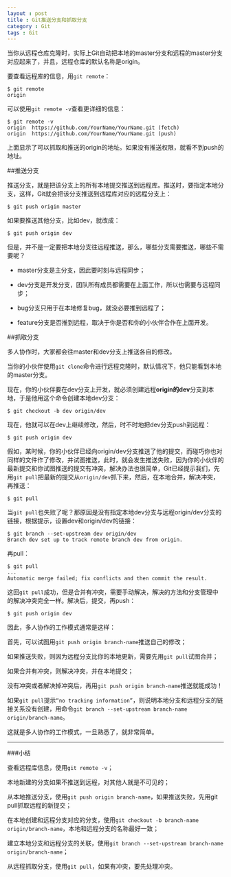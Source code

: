 ```yaml
---
layout : post
title : Git推送分支和抓取分支
category : Git
tags : Git
---
```

当你从远程仓库克隆时，实际上Git自动把本地的master分支和远程的master分支对应起来了，并且，远程仓库的默认名称是origin。

要查看远程库的信息，用`git remote`：

	$ git remote
	origin

可以使用`git remote -v`查看更详细的信息：

	$ git remote -v
	origin  https://github.com/YourName/YourName.git (fetch)
	origin  https://github.com/YourName/YourName.git (push)

上面显示了可以抓取和推送的origin的地址。如果没有推送权限，就看不到push的地址。

<!--more-->

##推送分支

推送分支，就是把该分支上的所有本地提交推送到远程库。推送时，要指定本地分支，这样，Git就会把该分支推送到远程库对应的远程分支上：

	$ git push origin master

如果要推送其他分支，比如dev，就改成：

	$ git push origin dev

但是，并不是一定要把本地分支往远程推送，那么，哪些分支需要推送，哪些不需要呢？

*	master分支是主分支，因此要时刻与远程同步；

*	dev分支是开发分支，团队所有成员都需要在上面工作，所以也需要与远程同步；

*	bug分支只用于在本地修复bug，就没必要推到远程了；

*	feature分支是否推到远程，取决于你是否和你的小伙伴合作在上面开发。

##抓取分支

多人协作时，大家都会往master和dev分支上推送各自的修改。

当你的小伙伴使用`git clone`命令进行远程克隆时，默认情况下，他只能看到本地的master分支。

现在，你的小伙伴要在dev分支上开发，就必须创建远程**origin的dev**分支到本地，于是他用这个命令创建本地dev分支：

	$ git checkout -b dev origin/dev

现在，他就可以在dev上继续修改，然后，时不时地把dev分支push到远程：

	$ git push origin dev

假如，某时候，你的小伙伴已经向origin/dev分支推送了他的提交，而碰巧你也对同样的文件作了修改，并试图推送，此时，就会发生推送失败，因为你的小伙伴的最新提交和你试图推送的提交有冲突，解决办法也很简单，Git已经提示我们，先用`git pull`把最新的提交从`origin/dev`抓下来，然后，在本地合并，解决冲突，再推送：

	$ git pull

当`git pull`也失败了呢？那原因是没有指定本地dev分支与远程origin/dev分支的链接，根据提示，设置dev和origin/dev的链接：

	$ git branch --set-upstream dev origin/dev
	Branch dev set up to track remote branch dev from origin.

再pull：

	$ git pull
	...
	Automatic merge failed; fix conflicts and then commit the result.

这回`git pull`成功，但是合并有冲突，需要手动解决，解决的方法和分支管理中的解决冲突完全一样。解决后，提交，再push：

	$ git push origin dev

因此，多人协作的工作模式通常是这样：

首先，可以试图用`git push origin branch-name`推送自己的修改；

如果推送失败，则因为远程分支比你的本地更新，需要先用`git pull`试图合并；

如果合并有冲突，则解决冲突，并在本地提交；

没有冲突或者解决掉冲突后，再用`git push origin branch-name`推送就能成功！

如果`git pull`提示`“no tracking information”`，则说明本地分支和远程分支的链接关系没有创建，用命令`git branch --set-upstream branch-name origin/branch-name`。

这就是多人协作的工作模式，一旦熟悉了，就非常简单。

---

###小结

查看远程库信息，使用`git remote -v`；

本地新建的分支如果不推送到远程，对其他人就是不可见的；

从本地推送分支，使用`git push origin branch-name`，如果推送失败，先用git pull抓取远程的新提交；

在本地创建和远程分支对应的分支，使用`git checkout -b branch-name origin/branch-name`，本地和远程分支的名称最好一致；

建立本地分支和远程分支的关联，使用`git branch --set-upstream branch-name origin/branch-name`；

从远程抓取分支，使用`git pull`，如果有冲突，要先处理冲突。



